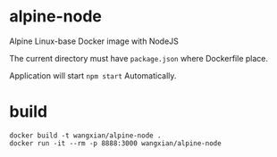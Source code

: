# alpine-node
Alpine Linux-base Docker image with NodeJS

The current directory must have `package.json`
where Dockerfile place.


Application will start `npm start` Automatically.

# build
```
docker build -t wangxian/alpine-node .
docker run -it --rm -p 8888:3000 wangxian/alpine-node
```